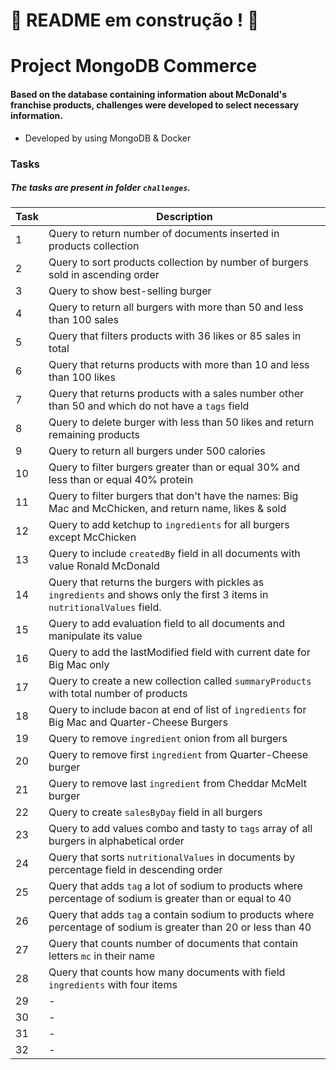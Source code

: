 # :construction: README em construção ! :construction:

# Project MongoDB Commerce

#### Based on the database containing information about McDonald's franchise products, challenges were developed to select necessary information.

* Developed by using MongoDB & Docker

### Tasks
##### The tasks are present in folder `challenges`.

  | Task     | Description |
  | ----------- | ----------- |
  | 1   | Query to return number of documents inserted in products collection |
  | 2   | Query to sort products collection by number of burgers sold in ascending order |
  | 3   | Query to show best-selling burger |
  | 4   | Query to return all burgers with more than 50 and less than 100 sales |
  | 5   | Query that filters products with 36 likes or 85 sales in total |
  | 6   | Query that returns products with more than 10 and less than 100 likes |
  | 7   | Query that returns products with a sales number other than 50 and which do not have a `tags` field |
  | 8   | Query to delete burger with less than 50 likes and return remaining products |
  | 9   | Query to return all burgers under 500 calories |
  | 10  | Query to filter burgers greater than or equal 30% and less than or equal 40% protein |
  | 11  | Query to filter burgers that don't have the names: Big Mac and McChicken, and return name, likes & sold |
  | 12  | Query to add ketchup to `ingredients` for all burgers except McChicken |
  | 13  | Query to include `createdBy` field in all documents with value Ronald McDonald |
  | 14  | Query that returns the burgers with pickles as `ingredients` and shows only the first 3 items in `nutritionalValues` field. |
  | 15  | Query to add evaluation field to all documents and manipulate its value |
  | 16  | Query to add the lastModified field with current date for Big Mac only |
  | 17  | Query to create a new collection called `summaryProducts` with total number of products  |
  | 18  | Query to include bacon at end of list of `ingredients` for Big Mac and Quarter-Cheese Burgers |
  | 19  | Query to remove `ingredient` onion from all burgers |
  | 20  | Query to remove first `ingredient` from Quarter-Cheese burger |
  | 21  | Query to remove last `ingredient` from Cheddar McMelt burger |
  | 22  | Query to create `salesByDay` field in all burgers |
  | 23  | Query to add values combo and tasty to `tags` array of all burgers in alphabetical order |
  | 24  | Query that sorts `nutritionalValues` in documents by percentage field in descending order |
  | 25  | Query that adds `tag` a lot of sodium to products where percentage of sodium is greater than or equal to 40 |
  | 26  | Query that adds `tag` a contain sodium to products where percentage of sodium is greater than 20 or less than 40  |
  | 27  | Query that counts number of documents that contain letters `mc` in their name |
  | 28  | Query that counts how many documents with field `ingredients` with four items |
  | 29  | - |
  | 30  | - |
  | 31  | - |
  | 32  | - |
  
